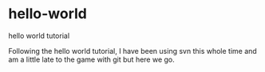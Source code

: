# hello-world
hello world tutorial

Following the hello world tutorial, I have been using svn this whole time and am a little late to the game with git but here we go.
